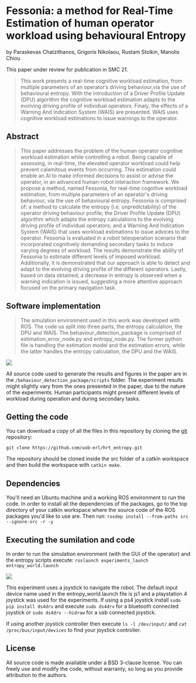 # Fessonia: a method for Real-Time Estimation of human operator workload using behavioural Entropy

by Paraskevas Chatzithanos, Grigoris Nikolaou, Rustam Stolkin, Manolis Chiou

This paper under review for publication in SMC 21.

> This work presents a real-time cognitive  workload estimation, from multiple parameters of an operator’s driving behaviour,via the use of behavioural entropy. With the introduction of a Driver Profile Update (DPU) algorithm the cognitive workload estimation adapts to the evolving driving profile of individual operators.
Finaly, the effects of a Warning And Indication System (WAIS) are presented. WAIS uses cognitive workload estimations to issue warnings to the operator.


## Abstract

> This paper addresses the problem of the human operator cognitive workload estimation while controlling a robot. Being capable of assessing, in real-time, the elevated operator workload could help prevent calamitous events from occurring. This estimation could enable an AI to make informed decisions to assist or advise the operator, in an advanced human-robot interaction framework. We propose a method, named Fessonia, for real-time cognitive workload estimation, from multiple parameters of an operator's driving behaviour, via the use of behavioural entropy. Fessonia is comprised of: a method to calculate the entropy (i.e. unpredictability) of the operator driving behaviour profile; the Driver Profile Update (DPU) algorithm which adapts the entropy calculations to the evolving driving profile of individual operators; and a Warning And Indication System (WAIS) that uses workload estimations to issue advices to the operator. Fessonia is evaluated in a robot teleoperation scenario that incorporated cognitively demanding secondary tasks to induce varying degrees of workload. The results demonstrate the ability of Fessonia to estimate different levels of imposed workload. Additionally, it is demonstrated that our approach is able to detect and adapt to the evolving driving profile of the different operators. Lastly, based on data obtained, a decrease in entropy is observed when a warning indication is issued, suggesting a more attentive approach focused on the primary navigation task.


## Software implementation

> The simulation environment used in this work was developed with ROS. The code us split into three parts, the entropy calculation, the DPU and WAIS. The behaviour_detection_package is comprised of estimation_error_node.py and entropy_node.py. The former python file is handling the estimation model and the estimation errors, while the latter handles the entropy calculation, the DPU and the WAIS.

![](images/my_diagram2v4.png)

All source code used to generate the results and figures in the paper are in
the `/behaviour_detection_package/scripts` folder. The experiment results might slightly vary from the ones presented in the paper, due to the nature of the experiments. Human participants might present different levels of workload during operation and during secondary tasks.


## Getting the code

You can download a copy of all the files in this repository by cloning the
[git](https://github.com/uob-erl/hrt_entropy.git) repository:

    git clone https://github.com/uob-erl/hrt_entropy.git

The repository should be cloned inside the src folder of a catkin workspace and then build the workspace with `catkin make`.


## Dependencies

You'll need an Ubuntu machine and a working ROS environment to run the code.
In order to install all the dependencies of the packages, go to the top directory of your catkin workspace where the source code of the ROS packages you'd like to use are. Then run:
`rosdep install --from-paths src --ignore-src -r -y
`


## Executing the sumilation and code

In order to run the simulation environment (with the GUI of the operator) and the entropy scripts execute:
`roslaunch experiments_launch entropy_world.launch`
 
![](images/guiv2.png)


This experiment uses a joystick to navigate the robot. The default input device name used in the entropy_world.launch file is js1 and a playstation 4 joystick was used for the experiments. If using a ps4 joystick install 
`sudo pip install ds4drv` and execute `sudo ds4drv` for a bluetooth connected joystick or `sudo ds4drv --hidraw` for a usb connected joystick.

If using another joystick controller then execute `ls -l /dev/input/` and 
`cat /proc/bus/input/devices` to find your joystick controller.


## License

All source code is made available under a BSD 3-clause license. You can freely use and modify the code, without warranty, so long as you provide attribution to the authors.
